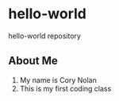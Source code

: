 # hello-world
hello-world repository
## About Me
1. My name is Cory Nolan
2. This is my first coding class
